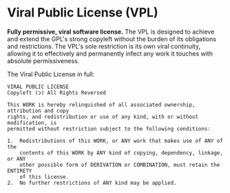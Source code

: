 # Viral Public License (VPL)
**Fully permissive, viral software license.** The VPL is designed to achieve and extend the GPL's strong copyleft without the burden of its obligations and restrictions. The VPL's sole restriction is its own viral continuity, allowing it to effectively and permanently infect any work it touches with absolute permissiveness.

The Viral Public License in full:
```
VIRAL PUBLIC LICENSE
Copyleft (ɔ) All Rights Reversed

This WORK is hereby relinquished of all associated ownership, attribution and copy
rights, and redistribution or use of any kind, with or without modification, is
permitted without restriction subject to the following conditions:

1.	Redistributions of this WORK, or ANY work that makes use of ANY of the
	contents of this WORK by ANY kind of copying, dependency, linkage, or ANY
	other possible form of DERIVATION or COMBINATION, must retain the ENTIRETY
	of this license.
2.	No further restrictions of ANY kind may be applied.
```
